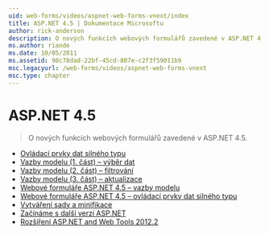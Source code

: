 ```yaml
---
uid: web-forms/videos/aspnet-web-forms-vnext/index
title: ASP.NET 4.5 | Dokumentace Microsoftu
author: rick-anderson
description: O nových funkcích webových formulářů zavedené v ASP.NET 4.5.
ms.author: riande
ms.date: 10/05/2011
ms.assetid: 98c78dad-22bf-45cd-807e-c2f3f59011b9
msc.legacyurl: /web-forms/videos/aspnet-web-forms-vnext
msc.type: chapter
---
```

<a name="aspnet-45"></a>ASP.NET 4.5
====================
> O nových funkcích webových formulářů zavedené v ASP.NET 4.5.


- [Ovládací prvky dat silného typu](aspnet-vnext-videos-strongly-typed-data-controls.md)
- [Vazby modelu (1. část) – výběr dat](aspnet-vnext-videos-model-binding-part-1-selecting-data.md)
- [Vazby modelu (2. část) – filtrování](aspnet-vnext-videos-model-binding-part-2-filtering.md)
- [Vazby modelu (3. část) – aktualizace](aspnet-vnext-videos-model-binding-part-3-updating.md)
- [Webové formuláře ASP.NET 4.5 – vazby modelu](aspnet-45-web-forms-model-binding.md)
- [Webové formuláře ASP.NET 4.5 – ovládací prvky dat silného typu](aspnet-45-web-forms-strong-typed-data-controls.md)
- [Vytváření sady a minifikace](aspnet-vnext-videos-bundling-and-minification.md)
- [Začínáme s další verzí ASP.NET](getting-started-with-the-next-version-of-aspnet.md)
- [Rozšíření ASP.NET and Web Tools 2012.2](aspnet-and-web-tools-20122.md)
